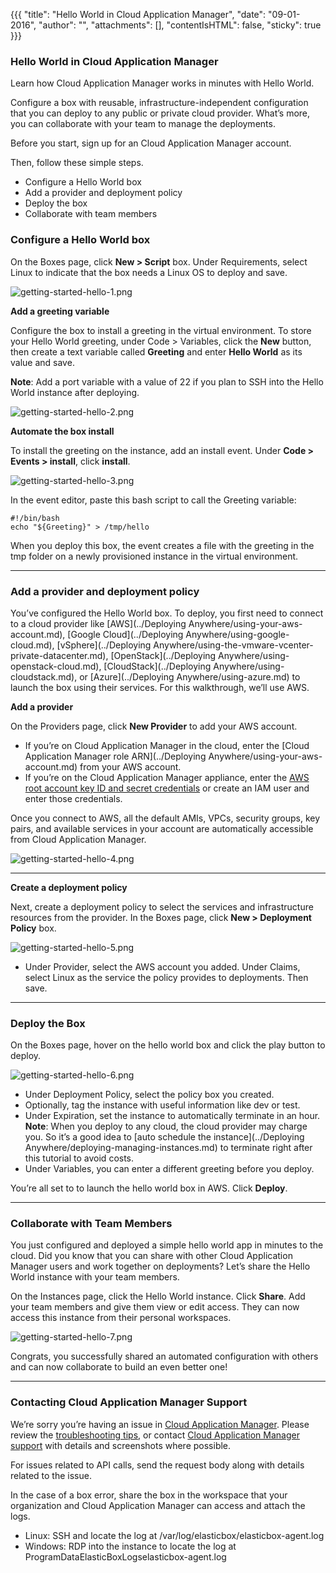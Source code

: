 {{{
"title": "Hello World in Cloud Application Manager",
"date": "09-01-2016",
"author": "",
"attachments": [],
"contentIsHTML": false,
"sticky": true
}}}

### Hello World in Cloud Application Manager

Learn how Cloud Application Manager works in minutes with Hello World.

Configure a box with reusable, infrastructure-independent configuration that you can deploy to any public or private cloud provider. What’s more, you can collaborate with your team to manage the deployments.

Before you start, sign up for an Cloud Application Manager account.

Then, follow these simple steps.

* Configure a Hello World box
* Add a provider and deployment policy
* Deploy the box
* Collaborate with team members

### Configure a Hello World box

On the Boxes page, click **New > Script** box. Under Requirements, select Linux to indicate that the box needs a Linux OS to deploy and save.

![getting-started-hello-1.png](../../images/cloud-application-manager/getting-started-hello-1.png)

**Add a greeting variable**

Configure the box to install a greeting in the virtual environment. To store your Hello World greeting, under Code > Variables, click the **New** button, then create a text variable called **Greeting** and enter **Hello World** as its value and save.

**Note**: Add a port variable with a value of 22 if you plan to SSH into the Hello World instance after deploying.

![getting-started-hello-2.png](../../images/cloud-application-manager/getting-started-hello-2.png)

**Automate the box install**

To install the greeting on the instance, add an install event. Under **Code > Events > install**, click **install**.

![getting-started-hello-3.png](../../images/cloud-application-manager/getting-started-hello-3.png)

In the event editor, paste this bash script to call the Greeting variable:

```
#!/bin/bash
echo "${Greeting}" > /tmp/hello
```

When you deploy this box, the event creates a file with the greeting in the tmp folder on a newly provisioned instance in the virtual environment.

___

### Add a provider and deployment policy

You’ve configured the Hello World box. To deploy, you first need to connect to a cloud provider like [AWS](../Deploying Anywhere/using-your-aws-account.md), [Google Cloud](../Deploying Anywhere/using-google-cloud.md), [vSphere](../Deploying Anywhere/using-the-vmware-vcenter-private-datacenter.md), [OpenStack](../Deploying Anywhere/using-openstack-cloud.md), [CloudStack](../Deploying Anywhere/using-cloudstack.md), or [Azure](../Deploying Anywhere/using-azure.md) to launch the box using their services. For this walkthrough, we’ll use AWS.

**Add a provider**

On the Providers page, click **New Provider** to add your AWS account.

* If you’re on Cloud Application Manager in the cloud, enter the [Cloud Application Manager role ARN](../Deploying Anywhere/using-your-aws-account.md) from your AWS account.
* If you’re on the Cloud Application Manager appliance, enter the [AWS root account key ID and secret credentials](https://console.aws.amazon.com/iam/home?#security_credential) or create an IAM user and enter those credentials.

Once you connect to AWS, all the default AMIs, VPCs, security groups, key pairs, and available services in your account are automatically accessible from Cloud Application Manager.

![getting-started-hello-4.png](../../images/cloud-application-manager/getting-started-hello-4.png)

___

**Create a deployment policy**

Next, create a deployment policy to select the services and infrastructure resources from the provider. In the Boxes page, click **New > Deployment Policy** box.

![getting-started-hello-5.png](../../images/cloud-application-manager/getting-started-hello-5.png)

* Under Provider, select the AWS account you added.
Under Claims, select Linux as the service the policy provides to deployments. Then save.

___

### Deploy the Box

On the Boxes page, hover on the hello world box and click the play button to deploy.

![getting-started-hello-6.png](../../images/cloud-application-manager/getting-started-hello-6.png)

* Under Deployment Policy, select the policy box you created.
* Optionally, tag the instance with useful information like dev or test.
* Under Expiration, set the instance to automatically terminate in an hour.
   **Note**: When you deploy to any cloud, the cloud provider may charge you. So it’s a good idea to [auto schedule the instance](../Deploying Anywhere/deploying-managing-instances.md) to terminate right after this tutorial to avoid costs.
* Under Variables, you can enter a different greeting before you deploy.

You’re all set to to launch the hello world box in AWS. Click **Deploy**.

___

### Collaborate with Team Members

You just configured and deployed a simple hello world app in minutes to the cloud. Did you know that you can share with other Cloud Application Manager users and work together on deployments? Let’s share the Hello World instance with your team members.

On the Instances page, click the Hello World instance. Click **Share**. Add your team members and give them view or edit access. They can now access this instance from their personal workspaces.

![getting-started-hello-7.png](../../images/cloud-application-manager/getting-started-hello-7.png)

Congrats, you successfully shared an automated configuration with others and can now collaborate to build an even better one!

___

### Contacting Cloud Application Manager Support

We’re sorry you’re having an issue in [Cloud Application Manager](https://www.ctl.io/cloud-application-manager/). Please review the [troubleshooting tips](../Troubleshooting/troubleshooting-tips.md), or contact [Cloud Application Manager support](mailto:incident@CenturyLink.com) with details and screenshots where possible.

For issues related to API calls, send the request body along with details related to the issue.

In the case of a box error, share the box in the workspace that your organization and Cloud Application Manager can access and attach the logs.
* Linux: SSH and locate the log at /var/log/elasticbox/elasticbox-agent.log
* Windows: RDP into the instance to locate the log at ProgramDataElasticBoxLogselasticbox-agent.log
